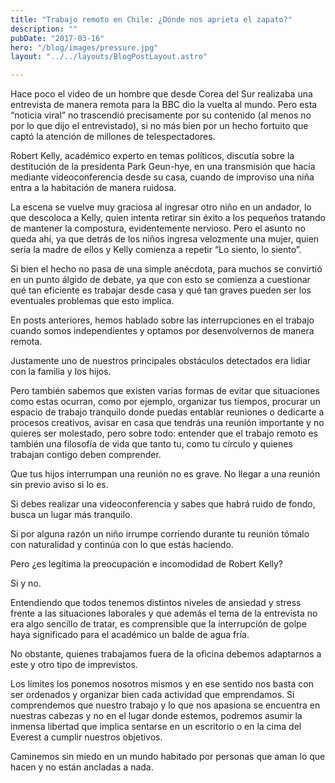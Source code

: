 ```yaml
---
title: "Trabajo remoto en Chile: ¿Dónde nos aprieta el zapato?"
description: ""
pubDate: "2017-03-16"
hero: "/blog/images/pressure.jpg"
layout: "../../layouts/BlogPostLayout.astro"

---
```


Hace poco el video de un hombre que desde Corea del Sur realizaba una entrevista de manera remota para la BBC dio la vuelta al mundo. Pero esta “noticia viral” no trascendió precisamente por su contenido (al menos no por lo que dijo el entrevistado), si no más bien por un hecho fortuito que captó la atención de millones de telespectadores.

Robert Kelly, académico experto en temas políticos, discutía sobre la destitución de la presidenta Park Geun-hye, en una transmisión que hacía mediante videoconferencia desde su casa, cuando de improviso una niña entra a la habitación de manera ruidosa.

La escena se vuelve muy graciosa al ingresar otro niño en un andador, lo que descoloca a Kelly, quien intenta retirar sin éxito a los pequeños tratando de mantener la compostura, evidentemente nervioso. Pero el asunto no queda ahí, ya que detrás de los niños ingresa velozmente una mujer, quien sería la madre de ellos y Kelly comienza a repetir “Lo siento, lo siento”.

Si bien el hecho no pasa de una simple anécdota, para muchos se convirtió en un punto álgido de debate, ya que con esto se comienza a cuestionar qué tan eficiente es trabajar desde casa y qué tan graves pueden ser los eventuales problemas que esto implica.

En posts anteriores, hemos hablado sobre las interrupciones en el trabajo cuando somos independientes y optamos por desenvolvernos de manera remota.

Justamente uno de nuestros principales obstáculos detectados era lidiar con la familia y los hijos.

Pero también sabemos que existen varias formas de evitar que situaciones como estas ocurran, como por ejemplo, organizar tus tiempos, procurar un espacio de trabajo tranquilo donde puedas entablar reuniones o dedicarte a procesos creativos, avisar en casa que tendrás una reunión importante y no quieres ser molestado, pero sobre todo: entender que el trabajo remoto es también una filosofía de vida que tanto tu, como tu círculo y quienes trabajan contigo deben comprender.

Que tus hijos interrumpan una reunión no es grave. No llegar a una reunión sin previo aviso si lo es.

Si debes realizar una videoconferencia y sabes que habrá ruido de fondo, busca un lugar más tranquilo.

Si por alguna razón un niño irrumpe corriendo durante tu reunión tómalo con naturalidad y continúa con lo que estás haciendo.

Pero ¿es legítima la preocupación e incomodidad de Robert Kelly?

Si y no.

Entendiendo que todos tenemos distintos niveles de ansiedad y stress frente a las situaciones laborales y que además el tema de la entrevista no era algo sencillo de tratar, es comprensible que la interrupción de golpe haya significado para el académico un balde de agua fría.

No obstante, quienes trabajamos fuera de la oficina debemos adaptarnos a este y otro tipo de imprevistos.

Los límites los ponemos nosotros mismos y en ese sentido nos basta con ser ordenados y organizar bien cada actividad que emprendamos. Si comprendemos que nuestro trabajo y lo que nos apasiona se encuentra en nuestras cabezas y no en el lugar donde estemos, podremos asumir la inmensa libertad que implica sentarse en un escritorio o en la cima del Everest a cumplir nuestros objetivos.

Caminemos sin miedo en un mundo habitado por personas que aman lo que hacen y no están ancladas a nada.